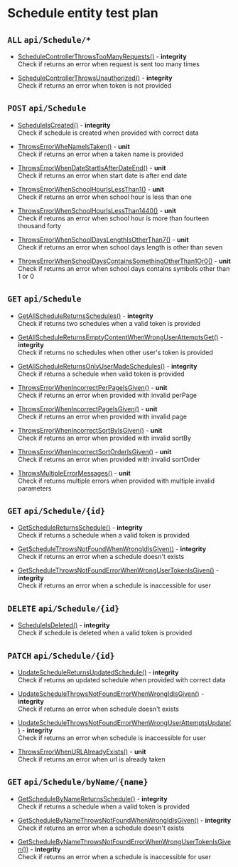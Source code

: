 # Schedule entity test plan

## `ALL` `api/Schedule/*`

- [ScheduleControllerThrowsTooManyRequests()](../Entities/ESchedule/ScheduleController.test.cs) - **integrity**  
  Check if returns an error when request is sent too many times

- [ScheduleControllerThrowsUnauthorized()](../Entities/ESchedule/ScheduleController.test.cs) - **integrity**  
  Check if returns an error when token is not provided

## `POST` `api/Schedule`

- [ScheduleIsCreated()](../Entities/ESchedule/ScheduleController.test.cs) - **integrity**  
  Check if schedule is created when provided with correct data

- [ThrowsErrorWheNameIsTaken()](../Entities/ESchedule/Commands/CreateScheduleCommand.unit.cs) - **unit**  
  Check if returns an error when a taken name is provided

- [ThrowsErrorWhenDateStartIsAfterDateEnd()](../Entities/ESchedule/Commands/CreateScheduleCommand.unit.cs) - **unit**  
  Check if returns an error when start date is after end date

- [ThrowsErrorWhenSchoolHourIsLessThan1()](../Entities/ESchedule/Commands/CreateScheduleCommand.unit.cs) - **unit**  
  Check if returns an error when school hour is less than one

- [ThrowsErrorWhenSchoolHourIsLessThan1440()](../Entities/ESchedule/Commands/CreateScheduleCommand.unit.cs) - **unit**  
  Check if returns an error when school hour is more than fourteen thousand forty

- [ThrowsErrorWhenSchoolDaysLengthIsOtherThan7()](../Entities/ESchedule/Commands/CreateScheduleCommand.unit.cs) - **unit**  
  Check if returns an error when school days length is other than seven

- [ThrowsErrorWhenSchoolDaysContainsSomethingOtherThan1Or0()](../Entities/ESchedule/Commands/CreateScheduleCommand.unit.cs) - **unit**  
  Check if returns an error when school days contains symbols other than 1 or 0

## `GET` `api/Schedule`

- [GetAllScheduleReturnsSchedules()](../Entities/ESchedule/ScheduleController.test.cs) - **integrity**  
  Check if returns two schedules when a valid token is provided

- [GetAllScheduleReturnsEmptyContentWhenWrongUserAttemptsGet()](../Entities/ESchedule/ScheduleController.test.cs) - **integrity**  
  Check if returns no schedules when other user's token is provided

- [GetAllScheduleReturnsOnlyUserMadeSchedules()](../Entities/ESchedule/ScheduleController.test.cs) - **integrity**  
  Check if returns a schedule when valid token is provided

- [ThrowsErrorWhenIncorrectPerPageIsGiven()](../Entities/ESchedule/Queries/GetSchedulesQuery.unit.cs) - **unit**  
  Check if returns an error when provided with invalid perPage

- [ThrowsErrorWhenIncorrectPageIsGiven()](../Entities/ESchedule/Queries/GetSchedulesQuery.unit.cs) - **unit**  
  Check if returns an error when provided with invalid page

- [ThrowsErrorWhenIncorrectSortByIsGiven()](../Entities/ESchedule/Queries/GetSchedulesQuery.unit.cs) - **unit**  
  Check if returns an error when provided with invalid sortBy

- [ThrowsErrorWhenIncorrectSortOrderIsGiven()](../Entities/ESchedule/Queries/GetSchedulesQuery.unit.cs) - **unit**  
  Check if returns an error when provided with invalid sortOrder

- [ThrowsMultipleErrorMessages()](../Entities/ESchedule/Queries/GetSchedulesQuery.unit.cs) - **unit**  
  Check if returns multiple errors when provided with multiple invalid parameters



## `GET` `api/Schedule/{id}`

- [GetScheduleReturnsSchedule()](../Entities/ESchedule/ScheduleController.test.cs) - **integrity**  
  Check if returns a schedule when a valid token is provided

- [GetScheduleThrowsNotFoundWhenWrongIdIsGiven()](../Entities/ESchedule/ScheduleController.test.cs) - **integrity**  
  Check if returns an error when a schedule doesn't exists

- [GetScheduleThrowsNotFoundErrorWhenWrongUserTokenIsGiven()](../Entities/ESchedule/ScheduleController.test.cs) - **integrity**  
  Check if returns an error when a schedule is inaccessible for user


## `DELETE` `api/Schedule/{id}`

- [ScheduleIsDeleted()](../Entities/ESchedule/ScheduleController.test.cs) - **integrity**  
  Check if schedule is deleted when a valid token is provided

## `PATCH` `api/Schedule/{id}`

- [UpdateScheduleReturnsUpdatedSchedule()](../Entities/ESchedule/ScheduleController.test.cs) - **integrity**  
  Check if returns an updated schedule when provided with correct data

- [UpdateScheduleThrowsNotFoundErrorWhenWrongIdIsGiven()](../Entities/ESchedule/ScheduleController.test.cs) - **integrity**  
  Check if returns an error when schedule doesn't exists

- [UpdateScheduleThrowsNotFoundErrorWhenWrongUserAttemptsUpdate()](../Entities/ESchedule/ScheduleController.test.cs) - **integrity**  
  Check if returns an error when schedule is inaccessible for user

- [ThrowsErrorWhenURLAlreadyExists()](../Entities/ESchedule/Commands/UpdateScheduleCommand.unit.cs) - **unit**  
  Check if returns an error when url is already taken


## `GET` `api/Schedule/byName/{name}`

- [GetScheduleByNameReturnsSchedule()](../Entities/ESchedule/ScheduleController.test.cs) - **integrity**  
  Check if returns a schedule when a valid token is provided

- [GetScheduleByNameThrowsNotFoundWhenWrongIdIsGiven()](../Entities/ESchedule/ScheduleController.test.cs) - **integrity**  
  Check if returns an error when a schedule doesn't exists

- [GetScheduleByNameThrowsNotFoundErrorWhenWrongUserTokenIsGiven())](../Entities/ESchedule/ScheduleController.test.cs) - **integrity**  
  Check if returns an error when a schedule is inaccessible for user


